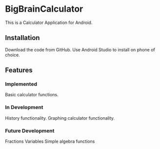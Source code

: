 # BigBrainCalculator

This is a Calculator Application for Android.

## Installation

Download the code from GitHub. Use Android Studio to install on phone of choice.

## Features

### Implemented

Basic calculator functions.

### In Development

History functionality.
Graphing calculator functionality.

### Future Development

Fractions
Variables
Simple algebra functions
